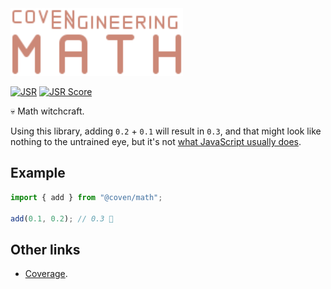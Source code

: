 <img alt="Coven Engineering Math logo" src="https://raw.githubusercontent.com/covenengineering/libraries/main/@coven/math/logo.svg" height="108" />

[![JSR](https://jsr.io/badges/@coven/math)](https://jsr.io/@coven/math)
[![JSR Score](https://jsr.io/badges/@coven/math/score)](https://jsr.io/@coven/math)

💀 Math witchcraft.

Using this library, adding `0.2` + `0.1` will result in `0.3`, and that might
look like nothing to the untrained eye, but it's not
[what JavaScript usually does](https://0.30000000000000004.com/).

## Example

```typescript
import { add } from "@coven/math";

add(0.1, 0.2); // 0.3 🤯
```

## Other links

- [Coverage](https://coveralls.io/github/covenengineering/libraries).
